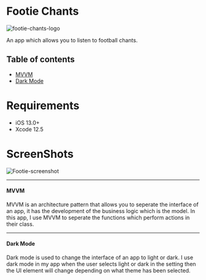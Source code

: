 # Footie Chants

![footie-chants-logo](https://user-images.githubusercontent.com/36420903/119168278-a8fd6800-ba58-11eb-8f38-2d3ba1971bff.png)

An app which allows you to listen to football chants.

## Table of contents
* [MVVM](#MVVM)
* [Dark Mode](#DarkMode)

# Requirements
* iOS 13.0+
* Xcode 12.5 

# ScreenShots
 ![Footie-screenshot](https://user-images.githubusercontent.com/36420903/119168857-43f64200-ba59-11eb-9494-5434b5d1bc6b.png)


 ---
#### MVVM
MVVM is an architecture pattern that allows you to seperate the interface of an app, it has the development of the business logic which is the model. In this app, I use MVVM to seperate the functions which perform actions in their class.
 
 ---
#### Dark Mode
Dark mode is used to change the interface of an app to light or dark. I use dark mode in my app when the user selects light or dark in the setting then the UI element will change depending on what theme has been selected.
  
  
 

